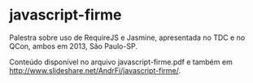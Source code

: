 javascript-firme
================

Palestra sobre uso de RequireJS e Jasmine, apresentada no TDC e no QCon, ambos em 2013, São Paulo-SP.

Conteúdo disponível no arquivo javascript-firme.pdf e também em http://www.slideshare.net/AndrFi/javascript-firme/.
